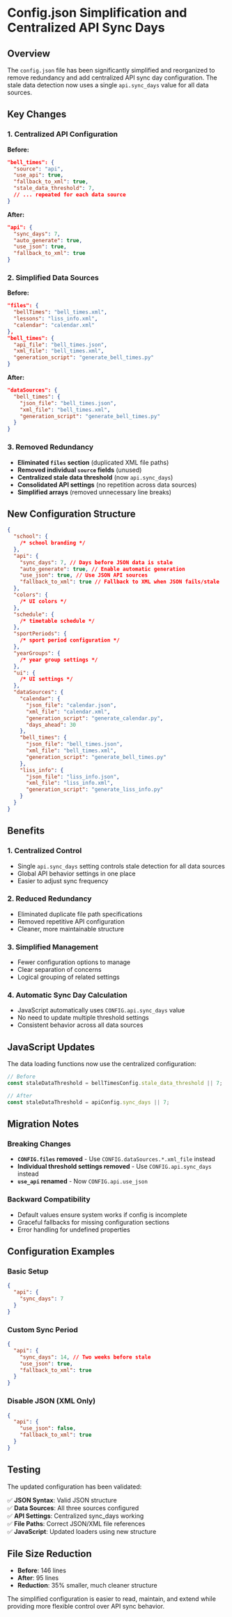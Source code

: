 # Config.json Simplification and Centralized API Sync Days

## Overview

The `config.json` file has been significantly simplified and reorganized to remove redundancy and add centralized API sync day configuration. The stale data detection now uses a single `api.sync_days` value for all data sources.

## Key Changes

### 1. Centralized API Configuration

**Before:**

```json
"bell_times": {
  "source": "api",
  "use_api": true,
  "fallback_to_xml": true,
  "stale_data_threshold": 7,
  // ... repeated for each data source
}
```

**After:**

```json
"api": {
  "sync_days": 7,
  "auto_generate": true,
  "use_json": true,
  "fallback_to_xml": true
}
```

### 2. Simplified Data Sources

**Before:**

```json
"files": {
  "bellTimes": "bell_times.xml",
  "lessons": "liss_info.xml",
  "calendar": "calendar.xml"
},
"bell_times": {
  "api_file": "bell_times.json",
  "xml_file": "bell_times.xml",
  "generation_script": "generate_bell_times.py"
}
```

**After:**

```json
"dataSources": {
  "bell_times": {
    "json_file": "bell_times.json",
    "xml_file": "bell_times.xml",
    "generation_script": "generate_bell_times.py"
  }
}
```

### 3. Removed Redundancy

- **Eliminated `files` section** (duplicated XML file paths)
- **Removed individual `source` fields** (unused)
- **Centralized stale data threshold** (now `api.sync_days`)
- **Consolidated API settings** (no repetition across data sources)
- **Simplified arrays** (removed unnecessary line breaks)

## New Configuration Structure

```json
{
  "school": {
    /* school branding */
  },
  "api": {
    "sync_days": 7, // Days before JSON data is stale
    "auto_generate": true, // Enable automatic generation
    "use_json": true, // Use JSON API sources
    "fallback_to_xml": true // Fallback to XML when JSON fails/stale
  },
  "colors": {
    /* UI colors */
  },
  "schedule": {
    /* timetable schedule */
  },
  "sportPeriods": {
    /* sport period configuration */
  },
  "yearGroups": {
    /* year group settings */
  },
  "ui": {
    /* UI settings */
  },
  "dataSources": {
    "calendar": {
      "json_file": "calendar.json",
      "xml_file": "calendar.xml",
      "generation_script": "generate_calendar.py",
      "days_ahead": 30
    },
    "bell_times": {
      "json_file": "bell_times.json",
      "xml_file": "bell_times.xml",
      "generation_script": "generate_bell_times.py"
    },
    "liss_info": {
      "json_file": "liss_info.json",
      "xml_file": "liss_info.xml",
      "generation_script": "generate_liss_info.py"
    }
  }
}
```

## Benefits

### 1. **Centralized Control**

- Single `api.sync_days` setting controls stale detection for all data sources
- Global API behavior settings in one place
- Easier to adjust sync frequency

### 2. **Reduced Redundancy**

- Eliminated duplicate file path specifications
- Removed repetitive API configuration
- Cleaner, more maintainable structure

### 3. **Simplified Management**

- Fewer configuration options to manage
- Clear separation of concerns
- Logical grouping of related settings

### 4. **Automatic Sync Day Calculation**

- JavaScript automatically uses `CONFIG.api.sync_days` value
- No need to update multiple threshold settings
- Consistent behavior across all data sources

## JavaScript Updates

The data loading functions now use the centralized configuration:

```javascript
// Before
const staleDataThreshold = bellTimesConfig.stale_data_threshold || 7;

// After
const staleDataThreshold = apiConfig.sync_days || 7;
```

## Migration Notes

### Breaking Changes

- **`CONFIG.files` removed** - Use `CONFIG.dataSources.*.xml_file` instead
- **Individual threshold settings removed** - Use `CONFIG.api.sync_days` instead
- **`use_api` renamed** - Now `CONFIG.api.use_json`

### Backward Compatibility

- Default values ensure system works if config is incomplete
- Graceful fallbacks for missing configuration sections
- Error handling for undefined properties

## Configuration Examples

### Basic Setup

```json
{
  "api": {
    "sync_days": 7
  }
}
```

### Custom Sync Period

```json
{
  "api": {
    "sync_days": 14, // Two weeks before stale
    "use_json": true,
    "fallback_to_xml": true
  }
}
```

### Disable JSON (XML Only)

```json
{
  "api": {
    "use_json": false,
    "fallback_to_xml": true
  }
}
```

## Testing

The updated configuration has been validated:

✅ **JSON Syntax**: Valid JSON structure  
✅ **Data Sources**: All three sources configured  
✅ **API Settings**: Centralized sync_days working  
✅ **File Paths**: Correct JSON/XML file references  
✅ **JavaScript**: Updated loaders using new structure

## File Size Reduction

- **Before**: 146 lines
- **After**: 95 lines
- **Reduction**: 35% smaller, much cleaner structure

The simplified configuration is easier to read, maintain, and extend while providing more flexible control over API sync behavior.
